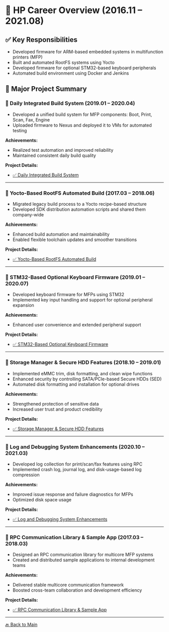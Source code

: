 # 🏢 HP Career Overview (2016.11 – 2021.08)

## ✅ Key Responsibilities

* Developed firmware for ARM-based embedded systems in multifunction printers (MFP)
* Built and automated RootFS systems using Yocto
* Developed firmware for optional STM32-based keyboard peripherals
* Automated build environment using Docker and Jenkins

## 📌 Major Project Summary

### 🔹 Daily Integrated Build System (2019.01 – 2020.04)

* Developed a unified build system for MFP components: Boot, Print, Scan, Fax, Engine
* Uploaded firmware to Nexus and deployed it to VMs for automated testing

**Achievements:**

* Realized test automation and improved reliability
* Maintained consistent daily build quality

**Project Details:**

* [✅ Daily Integrated Build System](./projects/hp-daily-integrated-build.md)

---

### 🔹 Yocto-Based RootFS Automated Build (2017.03 – 2018.06)

* Migrated legacy build process to a Yocto recipe-based structure
* Developed SDK distribution automation scripts and shared them company-wide

**Achievements:**

* Enhanced build automation and maintainability
* Enabled flexible toolchain updates and smoother transitions

**Project Details:**

* [✅ Yocto-Based RootFS Automated Build](./projects/hp-yocto-rootfs-automation.md)

---

### 🔹 STM32-Based Optional Keyboard Firmware (2019.01 – 2020.07)

* Developed keyboard firmware for MFPs using STM32
* Implemented key input handling and support for optional peripheral expansion

**Achievements:**

* Enhanced user convenience and extended peripheral support

**Project Details:**

* [✅ STM32-Based Optional Keyboard Firmware](./projects/hp-keyboard-firmware-stm32.md)

---

### 🔹 Storage Manager & Secure HDD Features (2018.10 – 2019.01)

* Implemented eMMC trim, disk formatting, and clean wipe functions
* Enhanced security by controlling SATA/PCIe-based Secure HDDs (SED)
* Automated disk formatting and installation for optional drives

**Achievements:**

* Strengthened protection of sensitive data
* Increased user trust and product credibility

**Project Details:**

* [✅ Storage Manager & Secure HDD Features](./projects/hp-secure-hdd-storage.md)

---

### 🔹 Log and Debugging System Enhancements (2020.10 – 2021.03)

* Developed log collection for print/scan/fax features using RPC
* Implemented crash log, journal log, and disk-usage-based log compression

**Achievements:**

* Improved issue response and failure diagnostics for MFPs
* Optimized disk space usage

**Project Details:**

* [✅ Log and Debugging System Enhancements](./projects/hp-log-debug-system.md)

---

### 🔹 RPC Communication Library & Sample App (2017.03 – 2018.03)

* Designed an RPC communication library for multicore MFP systems
* Created and distributed sample applications to internal development teams

**Achievements:**

* Delivered stable multicore communication framework
* Boosted cross-team collaboration and development efficiency

**Project Details:**

* [✅ RPC Communication Library & Sample App](./projects/hp-rpc-library-sample-app.md)

---

[🔙 Back to Main](./README.md)
